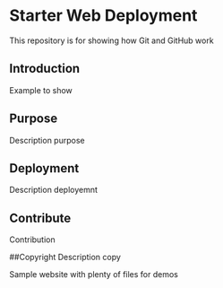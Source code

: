 # Starter Web Deployment

This repository is for showing how Git and GitHub work

## Introduction 
Example to show 

## Purpose
Description purpose

## Deployment
Description deployemnt

## Contribute
Contribution

##Copyright
Description copy

Sample website with plenty of files for demos